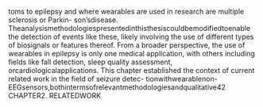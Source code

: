 toms to epilepsy and where wearables are used in research are multiple sclerosis or Parkin-
son’sdisease. Theanalysismethodologiespresentedinthisthesiscouldbemodifiedtoenable
the detection of events like these, likely involving the use of different types of biosignals or
features thereof. From a broader perspective, the use of wearables in epilepsy is only one
medical application, with others including fields like fall detection, sleep quality assessment,
orcardiologicalapplications.
This chapter established the context of current related work in the field of seizure detec-
tionwithwearablenon-EEGsensors,bothintermsofrelevantmethodologiesandqualitative42 CHAPTER2. RELATEDWORK